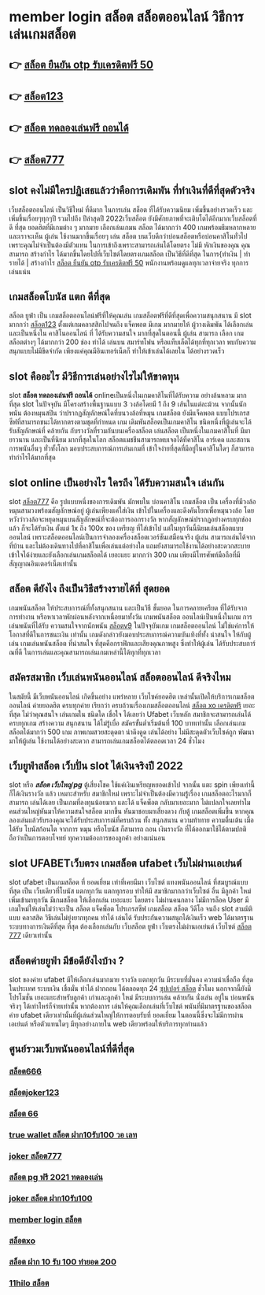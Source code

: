 # member login สล็อต สล็อตออนไลน์ วิธีการเล่นเกมสล็อต

## 👉 [สล็อต ยืนยัน otp รับเครดิตฟรี 50](https://m.gamblerape.com/login?action=register)
## 👉 [สล็อต123](https://www.gamblerape.com/)
## 👉 [สล็อต ทดลองเล่นฟรี ถอนได้](https://m.gamblerape.com/login?action=login)
## 👉 [สล็อต777](https://www.gamblerape.com/)

##  slot  คงไม่มีใครปฏิเสธแล้วว่าคือการเดิมพัน ที่ทำเงินที่ดีที่สุดตัวจริง

 เว็บสล็อตออนไลน์ เป็นวิธีใหม่ ที่ดีมาก ในการเล่น สล็อต ที่ได้รับความนิยม  เพิ่มขึ้นอย่างรวดเร็ว และเพิ่มขึ้นเรื่อยๆทุกๆปี รวมไปถึง ปีล่าสุดปี 2022เว็บสล็อต  ยังมีศักยภาพที่จะเติบโตได้อีกมากเว็บสล็อตที่ดี ที่สุด  ยอดฮิตที่มีเกมต่าง ๆ มากมาย เลือกเล่นเกมน สล็อต ได้มากกว่า 400 เกมพร้อมธีมหลากหลาย และเราจะเห็น ผู้เล่น ใช้งานมากขึ้นเรื่อยๆ เล่น สล็อต บนเว็บดีกว่าบ่อนสล็อตหรือบ่อนคาสิโนทั่วไปเพราะคุณไม่จำเป็นต้องมีตัวแทน ในการเข้าถึงเพราะสามารถเล่นได้โดยตรง ไม่มี หักเงินของคุณ คุณสามารถ สร้างกำไร ได้มากขึ้นโดยไปที่เว็บไซต์โดยตรงเกมสล็อต เป็นวิธีที่ดีที่สุด ในการ{ทำเงิน | ทำรายได้ | สร้างกำไร [สล็อต ยืนยัน otp รับเครดิตฟรี 50](https://www.gamblerape.com/) พนักงานพร้อมดูแลทุกเวลาจ่ายจริง ทุกการเล่นแน่น

##  เกมสล็อตโบนัส แตก ดีที่สุด

สล็อต  ยูฟ่า  เป็น เกมสล็อตออนไลน์ฟรีที่ให้คุณเล่น เกมสล็อตฟรีที่ดีที่สุดเพื่อความสนุกสนาน มี slot มากกว่า [สล็อต123](https://m.gamblerape.com/login?action=login) ตั้งแต่เกมคลาสสิกไปจนถึง แจ็คพอต  มีเกม มากมายให้ ผู้วางเดิมพัน ได้เลือกเล่นและเป็นหนึ่งใน คาสิโนออนไลน์   ที่  ได้รับความสนใจ มากที่สุดในตอนนี้  ผู้เล่น สามารถ เลือก เกมสล็อตต่างๆ ได้มากกว่า 200 ช่อง  ทำได้ เล่นบน สมาร์ทโฟน หรือแท็บเล็ตได้ทุกที่ทุกเวลา พบกับความสนุกแบบไม่มีขีดจำกัด เพียงแค่คุณมีอินเทอร์เน็ตก็  ทำให้เข้าเล่นได้เลยใน ได้อย่างรวดเร็ว  


##  slot  คืออะไร มีวิธีการเล่นอย่างไรไม่ให้ขาดทุน

 slot **สล็อต ทดลองเล่นฟรี ถอนได้** onlineเป็นหนึ่งในเกมคาสิโนที่ได้รับความ อย่างล้นหลาม มากที่สุด  slot ในปัจจุบัน มีโครงสร้างพื้นฐานแบบ 3 วงล้อโดยมี 1 ถึง 9 เส้นในแต่ละม้วน จากนั้นนักพนัน ต้องหมุนสปิน ว่าปรากฏสัญลักษณ์ใดที่บนวงล้อที่หมุน เกมสล็อต ยังมีแจ็คพอต แบบโปรเกรสซีฟที่สามารถชนะได้หากตรงตามชุดที่กำหนด เกม เดิมพันสล็อตเป็นเกมคาสิโน ชนิดหนึ่งที่ผู้เล่นจะได้รับสัญลักษณ์ที่ คล้ายกัน กับรางวัลที่รวมกันบนเครื่องสล็อต เล่นสล็อต เป็นหนึ่งในเกมคาสิโนที่ มีมายาวนาน และเป็นที่นิยม มากที่สุดในโลก สล็อตแมชชีนสามารถพบเจอได้ที่คาสิโน อาร์เคด และสถานการพนันอื่นๆ ทั่วทั้งโลก มอบประสบการณ์การเล่นเกมที่ เข้าใจง่ายที่สุดที่มีอยู่ในคาสิโนใดๆ ก็สามารถทำกำไรได้มากที่สุด 

##  slot online  เป็นอย่างไร ใครถึง ได้รับความสนใจ เล่นกัน

 slot [สล็อต777](https://m.gamblerape.com/login?action=register)  คือ รูปแบบหนึ่งของการเดิมพัน  มักพบใน บ่อนคาสิโน  เกมสล็อต เป็น เครื่องที่มีวงล้อหมุนสามวงพร้อมสัญลักษณ์อยู่ ผู้เล่นเพียงแค่ใส่เงิน เข้าไปในเครื่องและดึงคันโยกเพื่อหมุนวงล้อ โดยหวังว่าวงล้อจะหยุดหมุนบนสัญลักษณ์ที่จะต้องการออกรางวัล หากสัญลักษณ์ปรากฏอย่างครบทุกช่องแล้ว ก็จะได้รับเงิน  ตั้งแต่ 1x ถึง 100x ของ เหรียญ ที่ใส่เข้าไป แต่ในทุกวันนี้นิยมเล่นสล็อตแบบออนไลน์ เพราะสล็อตออนไลน์เป็นการจำลองเครื่องสล็อตเวอร์ชันเสมือนจริง ผู้เล่น สามารถเล่นได้จาก ที่บ้าน และไม่ต้องเดินทางไปที่คาสิโนเพื่อเล่นแต่อย่างใด แถมยังสามารถใช้งานได้อย่างสะดวกสะบาย เข้าใจได้ง่ายและยังเลือกเล่นเกมสล็อตได้ เยอะแยะ มากกว่า 300 เกม เพียงมีโทรศัพท์มือถือที่มีสัญญาณอินเตอร์เน็ตเท่านั้น 


## สล็อต  ดียังไง ถึงเป็นวิธีสร้างรายได้ที่ สุดยอด

เกมพนันสล็อต ให้ประสบการณ์ที่ทั้งสนุกสนาน  และเป็นวิธี ชั้นยอด ในการคลายเครียด ที่ได้รับจาก การทำงาน หรือหาเวลาพักผ่อนหลังจากเหนื่อยมาทั้งวัน เกมพนันสล็อต ออนไลน์เป็นหนึ่งในเกม การเล่นพนันที่ได้รับ ความสนใจจากนักพนัน [สล็อตv9](https://www.gamblerape.com/) ในปัจจุบันเกม เกมสล็อตออนไลน์  ไม่ใช่แค่การให้โอกาสที่ดีในการชนะเงิน เท่านั้น เกมดังกล่าวยังมอบประสบการณ์ความบันเทิงที่ทั้ง น่าสนใจ ให้กับผู้เล่น  เกมเล่นพนันสล็อต ที่น่าสนใจ ที่สุดคือกราฟิกและเสียงคุณภาพสูง ซึ่งทำให้ผู้เล่น ได้รับประสบการ์ณที่ดี ในการเล่นและคุณสามารถเล่นเกมเหล่านี้ได้ทุกที่ทุกเวลา 


## สมัครสมาชิก  เว็บเล่นพนันออนไลน์ สล็อตออนไลน์  ดีจริงไหม

 ในสมัยนี้ มีเว็บพนันออนไลน์ เกิดขึ้นอย่าง แพร่หลาย  เว็บไซค์ยอดฮิต เหล่านั้นเปิดให้บริการเกมสล็อตออนไลน์  ค่ายยอดฮิต ครบทุกค่าย  เรียกว่า  ครบถ้วนเรื่องเกมสล็อตออนไลน์ [สล็อต xo เครดิตฟรี](https://www.gamblerape.com/) เยอะที่สุด ไม่ว่าคุณสนใจ เล่นเกมใน ชนิดใด  เชื่อใจ ได้เลยว่า  Ufabet เว็บหลัก สมาชิกจะสามารถเล่นได้ครบทุกเกม สร้างความ สนุกสนาน ได้ไม่รู้เบื่อ สมัครขั้นต่ำเริ่มต้นที่ 100 บาทเท่านั้น เลือกเล่นเกมสล็อตได้มากว่า 500 เกม ภาพเกมสวยสะดุดตา น่าดึงดูด เล่นได้อย่าง ไม่มีสะดุดตัวเว็บไซค์ถูก พัฒนา มาให้ผู้เล่น ใช้งานได้อย่างสะดวก สามารถเล่นเกมสล็อตได้ตลอดเวลา 24 ชั่วโมง

## เว็บยูฟ่าสล็อต  เว็บปั่น slot ได้เงินจริงปี 2022

 slot หรือ ***สล็อต เว็บใหญ่ pg*** ตู้เสี่ยงโชค ใช้แค่เงินเหรียญหยอดเข้าไป จากนั้น แตะ   spin เพียงเท่านี้ก็ได้เงินรางวัล แล้ว เหมาะสำหรับ สมาชิกใหม่ เพราะไม่จำเป็นต้องมีความรู้เรื่อง เกมสล็อตอะไรมากก็สามารถ เล่นได้เลย เป็นเกมที่ลงทุนน้อยมาก และได้ แจ็คพ็อต กลับมาเยอะมาก ไม่แปลกใจเลยทำไมคนส่วนใหญ่หันมาให้ความสนใจสล็อต มากขึ้น หันมาชอบมาเสี่ยงดวง กับตู้  เกมสล็อตเพิ่มขึ้น หากคุณลองเล่นแล้วรับรองคุณจะได้รับประสบการณ์ที่ครบถ้วน ทั้ง สนุกสนาน  ความท้าทาย ความตื่นเต้น เมื่อได้รับ โบนัสก้อนโต จากการ หมุน หรือโบนัส  ก็สามารถ ถอน เงินรางวัล ที่ได้ออกมาใช้ได้ตามปกติ ถือว่าเป็นการตอบโจทย์ ทุกความต้องการของลูกค้า อย่างแน่นอน 


##  slot   UFABETเว็บตรง  เกมสล็อต ufabet เว็บไม่ผ่านเอเย่นต์

 slot  ufabet  เป็นเกมสล็อต ที่ ยอดเยี่ยม เท่าที่เคยมีมา เว็บไซต์   แทงพนันออนไลน์ ที่สมบูรณ์แบบที่สุด เป็น เว็บเดียวที่โบนัส แตกทุกวัน แตกทุกรอบ ทำให้มี สมาชิกมากกว่าเว็บไซต์ อื่น มีลูกค้า ใหม่เพิ่มเข้ามาทุกวัน มีเกมสล็อต ให้เลือกเล่น เยอะแยะ โดยตรง  ไม่ผ่านคนกลาง  ไม่มีการล็อค User  มีเกมใหม่ให้เล่นไม่ว่าจะเป็น สล็อต   แจ็คพ็อต  โปรเกรสซีฟ เกมสล็อต สล็อต วีดีโอ จนถึง slot สามมิติแบบ คลาสสิค วิธีเล่นไม่ยุ่งยากทุกคน ทำได้ เล่นได้ รับประกันความสนุกได้เงินเร็ว  web  ได้มาตรฐาน ระบบทางการเงินดีที่สุด ที่สุด ต้องเลือกเล่นกับ เว็บสล็อต   ยูฟ่า เว็บตรงไม่ผ่านเอเย่นต์   เว็บไซต์ [สล็อต 777](https://m.gamblerape.com/login?action=login)  เดียวเท่านั้น


## สล็อตค่ายยูฟ่า มีข้อดียังไงบ้าง ?
 slot ของค่าย ufabet มีให้เลือกเล่นมากมาย  รางวัล  แตกทุกวัน มีระบบที่มั่นคง  ความน่าเชื่อถือ ที่สุดในประเทศ  ระบบเงิน  เชื่อมั่น  ทำได้ ฝากถอน ได้ตลอดทุก 24 [ซุปเปอร์ สล็อต](https://m.gamblerape.com/login?action=login) ชั่วโมง นอกจากนี้ยังมี โปรโมชั่น  เยอะแยะสำหรับลูกค้า เก่าและลูกค้า ใหม่ มีระบบการเล่น  คล้ายกัน นั่งเล่น อยู่ใน บ่อนพนัน จริงๆ ได้เท่าไหร่ก็จ่ายเท่านั้น หากต้องการ เล่นให้คุณเลือกเล่นที่เว็บไชต์ พนันที่มีมาตรฐานของสล็อต ค่าย ufabet เดียวเท่านั้นที่ผู้เล่นส่วนใหญ่ให้การตอบรับที่ ยอดเยี่ยม ในตอนนี้ซึ่งจะไม่มีการผ่านเอเย่นต์ หรือตัวแทนใดๆ มีทุกอย่างภายใน web เดียวพร้อมให้บริการทุกท่านแล้ว

## ศูนย์รวมเว็บพนันออนไลน์ที่ดีที่สุด

### [สล็อต666](https://atom.io/themes/สมัคร%20สล็อต%20เว็บตรง%20ขั้นต่ำ%201%20บาท%20แตกง่ายมาก%20เว็บพนันออนไลน์ที่ครบที่สุด%20ฝากถอนไม่มีขั้นต่ำ%20100822)
### [สล็อตjoker123](https://atom.io/themes/สมัคร%20สล็อต%20เว็บตรง%20ขั้นต่ำ%201%20บาท%20แตกง่ายมาก%20เว็บพนันออนไลน์ที่ครบที่สุด%20ฝากถอนไม่มีขั้นต่ำ%20100558)
### [สล็อต 66](https://atom.io/themes/สมัคร%20สล็อต%20เว็บตรง%20ขั้นต่ำ%201%20บาท%20แตกง่ายมาก%20เว็บพนันออนไลน์ที่ครบที่สุด%20ฝากถอนไม่มีขั้นต่ำ%20100724)
### [true wallet สล็อต ฝาก10รับ100 วอ เลท](https://atom.io/themes/สมัคร%20สล็อต%20เว็บตรง%20ขั้นต่ำ%201%20บาท%20แตกง่ายมาก%20เว็บพนันออนไลน์ที่ครบที่สุด%20ฝากถอนไม่มีขั้นต่ำ%20100264)
### [joker สล็อต777](https://atom.io/themes/สมัคร%20สล็อต%20เว็บตรง%20ขั้นต่ำ%201%20บาท%20แตกง่ายมาก%20เว็บพนันออนไลน์ที่ครบที่สุด%20ฝากถอนไม่มีขั้นต่ำ%20100579)
### [สล็อต pg ฟรี 2021 ทดลองเล่น](https://atom.io/themes/สมัคร%20เว็บสล็อต%20แตกง่ายมาก%20เว็บพนันออนไลน์ที่ครบที่สุด%20ฝากถอนไม่มีขั้นต่ำ%20100011)
### [joker สล็อต ฝาก10รับ100](https://atom.io/themes/สมัคร%20สล็อต%20เว็บตรง%20ขั้นต่ำ%201%20บาท%20แตกง่ายมาก%20เว็บพนันออนไลน์ที่ครบที่สุด%20ฝากถอนไม่มีขั้นต่ำ%20100626)
### [member login สล็อต](https://atom.io/themes/สมัคร%20สล็อต%20เว็บตรง%20ขั้นต่ำ%201%20บาท%20แตกง่ายมาก%20เว็บพนันออนไลน์ที่ครบที่สุด%20ฝากถอนไม่มีขั้นต่ำ%20100779)
### [สล็อตxo](https://atom.io/themes/สมัคร%20สล็อต%20เว็บตรง%20ขั้นต่ำ%201%20บาท%20แตกง่ายมาก%20เว็บพนันออนไลน์ที่ครบที่สุด%20ฝากถอนไม่มีขั้นต่ำ%20100453)
### [สล็อต ฝาก 10 รับ 100 ทำยอด 200](https://atom.io/themes/สมัคร%20สล็อต%20เว็บตรง%20ขั้นต่ำ%201%20บาท%20แตกง่ายมาก%20เว็บพนันออนไลน์ที่ครบที่สุด%20ฝากถอนไม่มีขั้นต่ำ%20100378)
### [11hilo สล็อต](https://atom.io/themes/สมัคร%20สล็อต%20เว็บตรง%20ขั้นต่ำ%201%20บาท%20แตกง่ายมาก%20เว็บพนันออนไลน์ที่ครบที่สุด%20ฝากถอนไม่มีขั้นต่ำ%20100395)